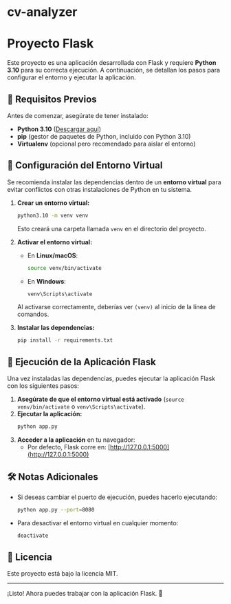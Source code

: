 # cv-analyzer

# Proyecto Flask

Este proyecto es una aplicación desarrollada con Flask y requiere **Python 3.10** para su correcta ejecución. A continuación, se detallan los pasos para configurar el entorno y ejecutar la aplicación.

## 📌 Requisitos Previos

Antes de comenzar, asegúrate de tener instalado:
- **Python 3.10** ([Descargar aquí](https://www.python.org/downloads/))
- **pip** (gestor de paquetes de Python, incluido con Python 3.10)
- **Virtualenv** (opcional pero recomendado para aislar el entorno)

## 🔧 Configuración del Entorno Virtual

Se recomienda instalar las dependencias dentro de un **entorno virtual** para evitar conflictos con otras instalaciones de Python en tu sistema.

1. **Crear un entorno virtual:**
   ```bash
   python3.10 -m venv venv
   ```
   Esto creará una carpeta llamada `venv` en el directorio del proyecto.

2. **Activar el entorno virtual:**
   - En **Linux/macOS**:
     ```bash
     source venv/bin/activate
     ```
   - En **Windows**:
     ```powershell
     venv\Scripts\activate
     ```
   Al activarse correctamente, deberías ver `(venv)` al inicio de la línea de comandos.

3. **Instalar las dependencias:**
   ```bash
   pip install -r requirements.txt
   ```

## 🚀 Ejecución de la Aplicación Flask

Una vez instaladas las dependencias, puedes ejecutar la aplicación Flask con los siguientes pasos:

1. **Asegúrate de que el entorno virtual está activado** (`source venv/bin/activate` o `venv\Scripts\activate`).
2. **Ejecutar la aplicación:**
   ```bash
   python app.py
   ```
3. **Acceder a la aplicación** en tu navegador:
   - Por defecto, Flask corre en: [http://127.0.0.1:5000](http://127.0.0.1:5000)

## 🛠️ Notas Adicionales
- Si deseas cambiar el puerto de ejecución, puedes hacerlo ejecutando:
  ```bash
  python app.py --port=8080
  ```
- Para desactivar el entorno virtual en cualquier momento:
  ```bash
  deactivate
  ```

## 📄 Licencia
Este proyecto está bajo la licencia MIT.

---
¡Listo! Ahora puedes trabajar con la aplicación Flask. 🚀

